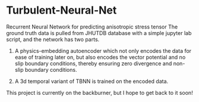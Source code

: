 # Turbulent-Neural-Net
Recurrent Neural Network for predicting anisotropic stress tensor
The ground truth data is pulled from JHUTDB database with a simple jupyter lab script, and the network has two parts. 

1) A physics-embedding autoencoder which not only encodes the data for ease of training later on, but also encodes the vector potential and no slip boundary conditions, thereby ensuring zero divergence and non-slip boundary conditions.

2) A 3d temporal variant of TBNN is trained on the encoded data. 

This project is currently on the backburner, but I hope to get back to it soon!
